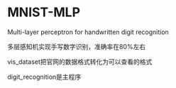 # MNIST-MLP
Multi-layer perceptron for handwritten digit recognition

多层感知机实现手写数字识别，准确率在80%左右

vis_dataset把官网的数据格式转化为可以查看的格式

digit_recognition是主程序
